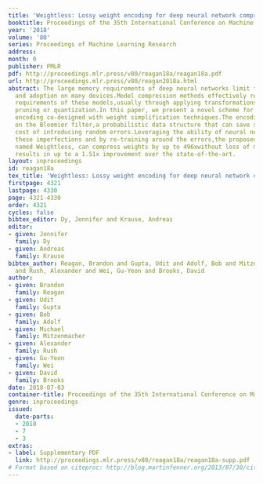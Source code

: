 ```yaml
---
title: 'Weightless: Lossy weight encoding for deep neural network compression'
booktitle: Proceedings of the 35th International Conference on Machine Learning
year: '2018'
volume: '80'
series: Proceedings of Machine Learning Research
address: 
month: 0
publisher: PMLR
pdf: http://proceedings.mlr.press/v80/reagan18a/reagan18a.pdf
url: http://proceedings.mlr.press/v80/reagan2018a.html
abstract: The large memory requirements of deep neural networks limit their deployment
  and adoption on many devices.Model compression methods effectively reduce the memory
  requirements of these models,usually through applying transformations such as weight
  pruning or quantization.In this paper, we present a novel scheme for lossy weight
  encoding co-designed with weight simplification techniques.The encoding is based
  on the Bloomier filter,a probabilistic data structure that can save space at the
  cost of introducing random errors.Leveraging the ability of neural networks to tolerate
  these imperfections and by re-training around the errors,the proposed technique,
  named Weightless, can compress weights by up to 496xwithout loss of model accuracy.This
  results in up to a 1.51x improvement over the state-of-the-art.
layout: inproceedings
id: reagan18a
tex_title: 'Weightless: Lossy weight encoding for deep neural network compression'
firstpage: 4321
lastpage: 4330
page: 4321-4330
order: 4321
cycles: false
bibtex_editor: Dy, Jennifer and Krause, Andreas
editor:
- given: Jennifer
  family: Dy
- given: Andreas
  family: Krause
bibtex_author: Reagan, Brandon and Gupta, Udit and Adolf, Bob and Mitzenmacher, Michael
  and Rush, Alexander and Wei, Gu-Yeon and Brooks, David
author:
- given: Brandon
  family: Reagan
- given: Udit
  family: Gupta
- given: Bob
  family: Adolf
- given: Michael
  family: Mitzenmacher
- given: Alexander
  family: Rush
- given: Gu-Yeon
  family: Wei
- given: David
  family: Brooks
date: 2018-07-03
container-title: Proceedings of the 35th International Conference on Machine Learning
genre: inproceedings
issued:
  date-parts:
  - 2018
  - 7
  - 3
extras:
- label: Supplementary PDF
  link: http://proceedings.mlr.press/v80/reagan18a/reagan18a-supp.pdf
# Format based on citeproc: http://blog.martinfenner.org/2013/07/30/citeproc-yaml-for-bibliographies/
---
```

